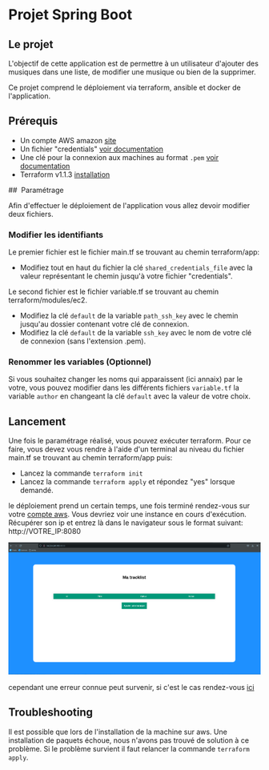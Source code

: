 # Projet Spring Boot

## Le projet

L'objectif de cette application est de permettre à un utilisateur d'ajouter des musiques dans une liste, de modifier une musique ou bien de la supprimer.

Ce projet comprend le déploiement via terraform, ansible et docker de l'application. 

## Prérequis

* Un compte AWS amazon [site](https://aws.amazon.com/fr/console/)
* Un fichier "credentials" [voir documentation](https://docs.aws.amazon.com/fr_fr/toolkit-for-vscode/latest/userguide/obtain-credentials.html)
* Une clé pour la connexion aux machines au format `.pem` [voir documentation](https://docs.aws.amazon.com/fr_fr/AWSEC2/latest/UserGuide/ec2-key-pairs.html)
* Terraform v1.1.3 [installation](https://learn.hashicorp.com/tutorials/terraform/install-cli)

##  Paramétrage

Afin d'effectuer le déploiement de l'application vous allez devoir modifier deux fichiers. 

### Modifier les identifiants

Le premier fichier est le fichier main.tf se trouvant au chemin terraform/app:

- Modifiez tout en haut du fichier la clé `shared_credentials_file` avec la valeur représentant le chemin jusqu'à votre fichier "credentials".

Le second fichier est le fichier variable.tf se trouvant au chemin terraform/modules/ec2.

- Modifiez la clé `default` de la variable `path_ssh_key` avec le chemin jusqu'au dossier contenant votre clé de connexion.
- Modifiez la clé `default` de la variable `ssh_key` avec le nom de votre clé de connexion (sans l'extension .pem).

### Renommer les variables (Optionnel)

Si vous souhaitez changer les noms qui apparaissent (ici annaix) par le votre, vous pouvez modifier dans les différents fichiers `variable.tf` la variable `author` en changeant la clé `default` avec la valeur de votre choix.

## Lancement

Une fois le paramétrage réalisé, vous pouvez exécuter terraform. Pour ce faire, vous devez vous rendre à l'aide d'un terminal au niveau du fichier main.tf se trouvant au chemin terraform/app puis:

- Lancez la commande `terraform init`
- Lancez la commande `terraform apply` et répondez "yes" lorsque demandé.

le déploiement prend un certain temps, une fois terminé rendez-vous sur votre [compte aws](https://console.aws.amazon.com/ec2). Vous devriez voir une instance en cours d'exécution. Récupérer son ip et entrez là dans le navigateur sous le format suivant: http://VOTRE_IP:8080

![image résultat](doc/result.png "Title")


cependant une erreur connue peut survenir, si c'est le cas rendez-vous [ici](#troubleshooting) 

<div id='troubleshooting'/>

## Troubleshooting

Il est possible que lors de l'installation de la machine sur aws. Une installation de paquets échoue, nous n'avons pas trouvé de solution à ce problème. Si le problème survient il faut relancer la commande `terraform apply`.